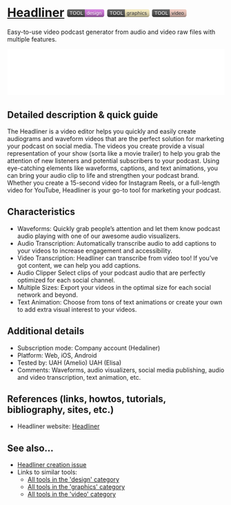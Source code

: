 # [Headliner](https://www.headliner.app/)  [<img src="images/design.png" align="bottom">](https://github.com/e-CLOSE/Toolbox/issues?q=label%3A01_TOOL+label%3Adesign) [<img src="images/graphics.png" align="bottom">](https://github.com/e-CLOSE/Toolbox/issues?q=label%3A01_TOOL+label%3Agraphics) [<img src="images/video.png" align="bottom">](https://github.com/e-CLOSE/Toolbox/issues?q=label%3A01_TOOL+label%3Avideo)

Easy-to-use video podcast generator from audio and video raw files with multiple features.

![Headliner logo](images/Headliner.png)

## Detailed description & quick guide

The Headliner is a video editor helps you quickly and easily create audiograms and waveform videos that are the perfect solution for marketing your podcast on social media. The videos you create provide a visual representation of your show (sorta like a movie trailer) to help you grab the attention of new listeners and potential subscribers to your podcast. Using eye-catching elements like waveforms, captions, and text animations, you can bring your audio clip to life and strengthen your podcast brand. Whether you create a 15-second video for Instagram Reels, or a full-length video for YouTube, Headliner is your go-to tool for marketing your podcast.

## Characteristics
- Waveforms: Quickly grab people’s attention and let them know podcast audio playing with one of our awesome audio visualizers.
- Audio Transcription: Automatically transcribe audio to add captions to your videos to increase engagement and accessibility.
- Video Transcription: Headliner can transcribe from video too! If you’ve got content, we can help you add captions.
- Audio Clipper Select clips of your podcast audio that are perfectly optimized for each social channel.
- Multiple Sizes: Export your videos in the optimal size for each social network and beyond.
- Text Animation: Choose from tons of text animations or create your own to add extra visual interest to your videos.


## Additional details

- Subscription mode: Company account (Hedaliner)
- Platform: Web, iOS, Android
- Tested by: UAH (Amelio) UAH (Elisa)
- Comments: Waveforms, audio visualizers, social media publishing, audio and video transcription, text animation, etc.


## References (links, howtos, tutorials, bibliography, sites, etc.)

- Headliner website: [Headliner](https://www.headliner.app/)


## See also...

- [Headliner creation issue](https://github.com/e-CLOSE/Toolbox/issues/105)
- Links to similar tools:
  - [All tools in the 'design' category](https://github.com/e-CLOSE/Toolbox/issues?q=label%3A01_TOOL+label%3Adesign)
  - [All tools in the 'graphics' category](https://github.com/e-CLOSE/Toolbox/issues?q=label%3A01_TOOL+label%3Agraphics)
  - [All tools in the 'video' category](https://github.com/e-CLOSE/Toolbox/issues?q=label%3A01_TOOL+label%3Avideo)
